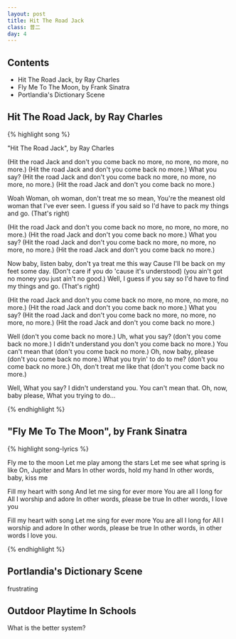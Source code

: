 ```yaml
---
layout: post
title: Hit The Road Jack
class: 普二
day: 4
---
```


## Contents
- Hit The Road Jack, by Ray Charles
- Fly Me To The Moon, by Frank Sinatra
- Portlandia's Dictionary Scene

## Hit The Road Jack, by Ray Charles

{% highlight song %}

"Hit The Road Jack", by Ray Charles

(Hit the road Jack and don't you come back no more, no more, no more, no more.)
(Hit the road Jack and don't you come back no more.)
What you say?
(Hit the road Jack and don't you come back no more, no more, no more, no more.)
(Hit the road Jack and don't you come back no more.)

Woah Woman, oh woman, don't treat me so mean,
You're the meanest old woman that I've ever seen.
I guess if you said so
I'd have to pack my things and go. (That's right)

(Hit the road Jack and don't you come back no more, no more, no more, no more.)
(Hit the road Jack and don't you come back no more.)
What you say?
(Hit the road Jack and don't you come back no more, no more, no more, no more.)
(Hit the road Jack and don't you come back no more.)

Now baby, listen baby, don't ya treat me this way
Cause I'll be back on my feet some day.
(Don't care if you do 'cause it's understood)
(you ain't got no money you just ain't no good.)
Well, I guess if you say so
I'd have to find my things and go. (That's right)

(Hit the road Jack and don't you come back no more, no more, no more, no more.)
(Hit the road Jack and don't you come back no more.)
What you say?
(Hit the road Jack and don't you come back no more, no more, no more, no more.)
(Hit the road Jack and don't you come back no more.)

Well
(don't you come back no more.)
Uh, what you say?
(don't you come back no more.)
I didn't understand you
don't you come back no more.)
You can't mean that
(don't you come back no more.)
Oh, now baby, please
(don't you come back no more.)
What you tryin' to do to me?
(don't you come back no more.)
Oh, don't treat me like that
(don't you come back no more.)

Well, 
What you say?
I didn't understand you.
You can't mean that.
Oh, now, baby please,
What you trying to do...

{% endhighlight %}


## "Fly Me To The Moon", by Frank Sinatra

{% highlight song-lyrics %}

Fly me to the moon
Let me play among the stars
Let me see what spring is like
On, Jupiter and Mars
In other words, hold my hand
In other words, baby, kiss me

Fill my heart with song
And let me sing for ever more
You are all I long for
All I worship and adore
In other words, please be true
In other words, I love you

Fill my heart with song
Let me sing for ever more
You are all I long for
All I worship and adore
In other words, please be true
In other words, in other words
I love you.

{% endhighlight %}

## Portlandia's Dictionary Scene

frustrating

## Outdoor Playtime In Schools

What is the better system?




